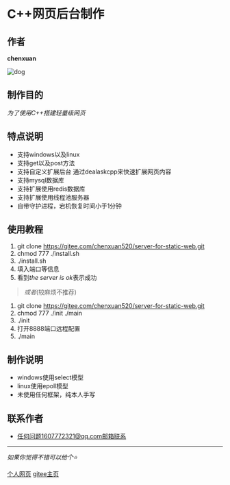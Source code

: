 # C++网页后台制作
## 作者
**chenxuan**

![dog](https://chenxuan520.oschina.io/chenxuanweb/pic/untitled1.png)
## 制作目的
*为了使用C++搭建轻量级网页*
## 特点说明
- 支持windows以及linux
- 支持get以及post方法
- 支持自定义扩展后台 通过dealaskcpp来快速扩展网页内容
- 支持mysql数据库
- 支持扩展使用redis数据库
- 支持扩展使用线程池服务器
- 自带守护进程，宕机恢复时间小于1分钟
## 使用教程
1. git clone https://gitee.com/chenxuan520/server-for-static-web.git
2. chmod 777 ./install.sh
3. ./install.sh
4. 填入端口等信息
5. 看到*the server is ok*表示成功
> *或者*(较麻烦不推荐)
1. git clone https://gitee.com/chenxuan520/server-for-static-web.git
2. chmod 777 ./init ./main
3. ./init 
4. 打开8888端口远程配置
5. ./main
## 制作说明
- windows使用select模型
- linux使用epoll模型
- 未使用任何框架，纯本人手写
## 联系作者
+ 任何问题1607772321@qq.com邮箱联系 
---
*如果你觉得不错可以给个⭐*

[个人网页](http://chenxuanweb.top) [gitee主页](https://gitee.com/chenxuan520)
